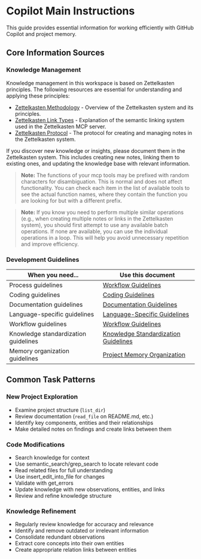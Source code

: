 # Copilot Main Instructions

This guide provides essential information for working efficiently with GitHub Copilot and project memory.

## Core Information Sources

### Knowledge Management

Knowledge management in this workspace is based on Zettelkasten principles. The following resources are essential for understanding and applying these principles:

- [Zettelkasten Methodology](zettelkasten-methodology-technical.md) - Overview of the Zettelkasten system and its principles.
- [Zettelkasten Link Types](link-types-in-zettelkasten-mcp-server.md) - Explanation of the semantic linking system used in the Zettelkasten MCP server.
- [Zettelkasten Protocol](../prompts/system/system-prompt-with-protocol.md) - The protocol for creating and managing notes in the Zettelkasten system.

If you discover new knowledge or insights, please document them in the Zettelkasten system. This includes creating new notes, linking them to existing ones, and updating the knowledge base with relevant information.

> **Note:** The functions of your mcp tools may be prefixed with random characters for disambiguation. This is normal and does not affect functionality. You can check each item in the list of available tools to see the actual function names, where they contain the function you are looking for but with a different prefix.

> **Note:** If you know you need to perform multiple similar operations (e.g., when creating multiple notes or links in the Zettelkasten system), you should first attempt to use any available batch operations. If none are available, you can use the individual operations in a loop. This will help you avoid unnecessary repetition and improve efficiency.

### Development Guidelines

| When you need... | Use this document |
|------------------|-------------------|
| Process guidelines | [Workflow Guidelines](workflow-guidelines.md) |
| Coding guidelines | [Coding Guidelines](coding-guidelines.md) |
| Documentation guidelines | [Documentation Guidelines](documentation-guidelines.md) |
| Language-specific guidelines | [Language-Specific Guidelines](language-specific-guidelines.md) |
| Workflow guidelines | [Workflow Guidelines](workflow-guidelines.md) |
| Knowledge standardization guidelines | [Knowledge Standardization Guidelines](knowledge-standardization-guidelines.md) |
| Memory organization guidelines | [Project Memory Organization](project-memory-organization.md) |

## Common Task Patterns

### New Project Exploration

- Examine project structure (`list_dir`)
- Review documentation (`read_file` on README.md, etc.)
- Identify key components, entities and their relationships
- Make detailed notes on findings and create links between them

### Code Modifications

- Search knowledge for context
- Use semantic_search/grep_search to locate relevant code
- Read related files for full understanding
- Use insert_edit_into_file for changes
- Validate with get_errors
- Update knowledge with new observations, entities, and links
- Review and refine knowledge structure

### Knowledge Refinement

- Regularly review knowledge for accuracy and relevance
- Identify and remove outdated or irrelevant information
- Consolidate redundant observations
- Extract core concepts into their own entities
- Create appropriate relation links between entities

